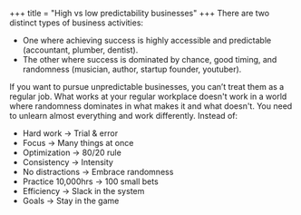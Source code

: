 +++
title = "High vs low predictability businesses"
+++
There are two distinct types of business activities:

- One where achieving success is highly accessible and predictable (accountant, plumber, dentist).
- The other where success is dominated by chance, good timing, and randomness (musician, author, startup founder, youtuber).

If you want to pursue unpredictable businesses, you can’t treat them as a regular job. What works at your regular workplace doesn't work in a world where randomness dominates in what makes it and what doesn't. You need to unlearn almost everything and work differently. Instead of:

- Hard work → Trial & error
- Focus → Many things at once
- Optimization → 80/20 rule
- Consistency → Intensity
- No distractions → Embrace randomness
- Practice 10,000hrs → 100 small bets
- Efficiency → Slack in the system
- Goals → Stay in the game

